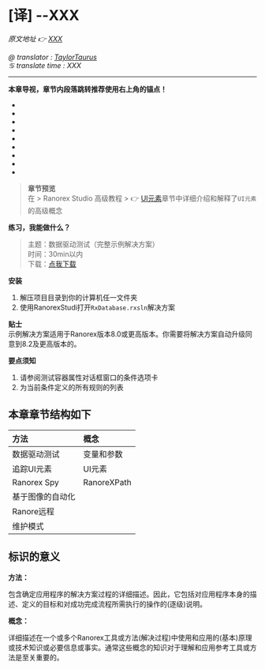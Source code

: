 # [译] --XXX

*原文地址 👉 [XXX][0]*

*@ translator : [TaylorTaurus](https://github.com/taylortaurus)*    
*♋ translate time : XXX*    

---

**本章导视，章节内段落跳转推荐使用右上角的锚点！**

- []()
- []()
- []()
- []()
- []()
- []()
- []()
- []()
- []()

> **章节预览**  
> 在 \> Ranorex Studio 高级教程 \> 👉 [UI元素][2]章节中详细介绍和解释了`UI元素`的高级概念


**练习，我能做什么？** 
> 主题：数据驱动测试（完整示例解决方案）  
> 时间：30min以内  
> 下载：[点我下载][1]  

**安装**

1. 解压项目目录到你的计算机任一文件夹
2. 使用RanorexStudi打开`RxDatabase.rxsln`解决方案

**贴士**  
示例解决方案适用于Ranorex版本8.0或更高版本。你需要将解决方案自动升级同意到8.2及更高版本的。

**要点须知** 
1. 请参阅测试容器属性对话框窗口的条件选项卡
2. 为当前条件定义的所有规则的列表



## 本章章节结构如下

|**方法**|**概念**|
|:--|:--|
|数据驱动测试|变量和参数|
|追踪UI元素|UI元素|
|Ranorex Spy|RanoreXPath|
|基于图像的自动化||
|Ranore远程||
|维护模式||

## 标识的意义

**方法：** 

包含确定应用程序的解决方案过程的详细描述。因此，它包括对应用程序本身的描述、定义的目标和对成功完成流程所需执行的操作的(逐级)说明。

**概念：**

详细描述在一个或多个Ranorex工具或方法(解决过程)中使用和应用的(基本)原理或技术知识或必要信息或事实。通常这些概念的知识对于理解和应用参考工具或方法是至关重要的。


[0]: XXX
[1]: https://www.ranorex.com/rx-media/rx-user-guide/v8.2/download/RxSampleDataDrivenTesting.zip
[2]: ..\\..\\..\\Ranorex_Studio_fundamentals/Ranorex_Studio/[译]RanorexStudio起始页.html
[3]: ..\\..\\..\\Ranorex_Studio_fundamentals/Ranorex_Recorder/index.html
[4]: ..\\..\\Ranorex_Studio_fundamentals/Test_suite/index.html
[5]: .\[译]数据和数据的管理.html
